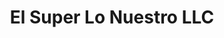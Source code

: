 ---
title: "El Super Lo Nuestro LLC"
url: /middle-river/el-super-lo-nuestro-llc/
shop: convenience
---